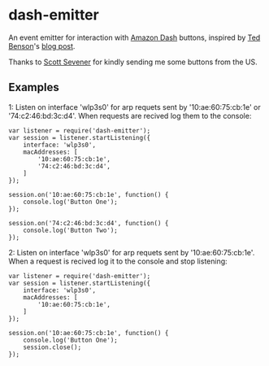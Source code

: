 # dash-emitter

An event emitter for interaction with [Amazon Dash](www.amazon.com/oc/dash-button) buttons, inspired by [Ted Benson](https://twitter.com/edwardbenson)'s [blog post](https://medium.com/@edwardbenson/how-i-hacked-amazon-s-5-wifi-button-to-track-baby-data-794214b0bdd8).

Thanks to [Scott Sevener](https://twitter.com/ssevener) for kindly sending me some buttons from the US.

## Examples

1: Listen on interface 'wlp3s0' for arp requets sent by '10:ae:60:75:cb:1e' or '74:c2:46:bd:3c:d4'. When requests are recived log them to the console:
```
var listener = require('dash-emitter');
var session = listener.startListening({
	interface: 'wlp3s0',
	macAddresses: [
		'10:ae:60:75:cb:1e',
		'74:c2:46:bd:3c:d4',
	]
});

session.on('10:ae:60:75:cb:1e', function() {
	console.log('Button One');
});

session.on('74:c2:46:bd:3c:d4', function() {
	console.log('Button Two');
});
```

2: Listen on interface 'wlp3s0' for arp requets sent by '10:ae:60:75:cb:1e'. When a request is recived log it to the console and stop listening:

```
var listener = require('dash-emitter');
var session = listener.startListening({
	interface: 'wlp3s0',
	macAddresses: [
		'10:ae:60:75:cb:1e',
	]
});

session.on('10:ae:60:75:cb:1e', function() {
	console.log('Button One');
    session.close();
});
```
